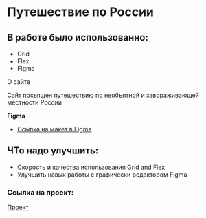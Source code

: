 # Путешествие по России

## В работе было использованно:
* Grid
* Flex
* Figma

О сайте

Сайт посвящен путешествию по необъятной и завораживающей местности России

**Figma**

* [Ссылка на макет в Figma](https://www.figma.com/file/5S2WSbEFL6awjVWJ0NWL8Q/Sprint-3_-Russia-_-desktop-mobile?node-id=28503%3A0)

## ЧТо надо улучшить:
* Скорость и качества использования Grid and Flex
* Улучшить навык работы с графически редактором Figma

### Ссылка на проект:
[Проект](https://cimetr.github.io/russian-travel/index.html)

